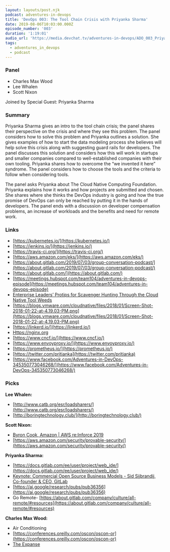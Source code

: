 ```yaml
---
layout: layouts/post.njk
podcast: adventures-in-devops
title: 'DevOps 003: The Tool Chain Crisis with Priyanka Sharma'
date: 2019-08-06T10:03:00.000Z
episode_number: '003'
duration: '1:19:01'
audio_url: 'https://media.devchat.tv/adventures-in-devops/ADO_003_Priyanka_Sharma.mp3'
tags:
  - adventures_in_devops
  - podcast
---
```

### **Panel**



*   Charles Max Wood
*   Lee Whalen
*   Scott Nixon

Joined by Special Guest: Priyanka Sharma


### **Summary**

Priyanka Sharma gives an intro to the tool chain crisis; the panel shares their perspective on the crisis and where they see this problem. The panel considers how to solve this problem and Priyanka outlines a solution. She gives examples of how to start the data modeling process she believes will help solve this crisis along with suggesting guard rails for developers. The panel discusses this solution and considers how this will work in startups and smaller companies compared to well-established companies with their own tooling. Priyanka shares how to overcome the “we invented it here” syndrome. The panel considers how to choose the tools and the criteria to follow when considering tools. 

The panel asks Priyanka about The Cloud Native Computing Foundation. Priyanka explains how it works and how projects are submitted and chosen. She shares where she thinks the DevOps industry is going and how the true promise of DevOps can only be reached by putting it in the hands of developers. The panel ends with a discussion on developer compensation problems, an increase of workloads and the benefits and need for remote work. 


### **Links**



*   [https://kubernetes.io/](https://kubernetes.io/) 
*   [https://jenkins.io/](https://jenkins.io/) 
*   [https://travis-ci.org/](https://travis-ci.org/) 
*   [https://aws.amazon.com/eks/](https://aws.amazon.com/eks/) 
*   [https://about.gitlab.com/2019/07/03/group-conversation-podcast/](https://about.gitlab.com/2019/07/03/group-conversation-podcast/) 
*   [https://about.gitlab.com/](https://about.gitlab.com/) 
*   [https://meetings.hubspot.com/team104/adventures-in-devops-episode](https://meetings.hubspot.com/team104/adventures-in-devops-episode) 
*   [Enterprise Leaders’ Protips for Scavenger Hunting Through the Cloud Native Tool Weeds](https://www.cncf.io/blog/2019/01/15/enterprise-leaders-protips-for-scavenger-hunting-through-the-cloud-native-tool-weeds/) 
*   [https://blogs.vmware.com/cloudnative/files/2018/01/Screen-Shot-2018-01-22-at-4.19.03-PM.png](https://blogs.vmware.com/cloudnative/files/2018/01/Screen-Shot-2018-01-22-at-4.19.03-PM.png) 
*   [https://linkerd.io/](https://linkerd.io/) 
*   [Https://nginx.org](Https://nginx.org) 
*   [https://www.cncf.io/](https://www.cncf.io/) 
*   [https://www.envoyproxy.io/](https://www.envoyproxy.io/) 
*   [https://prometheus.io/](https://prometheus.io/) 
*   [https://twitter.com/pritianka](https://twitter.com/pritianka)
*   [https://www.facebook.com/Adventures-in-DevOps-345350773046268/](https://www.facebook.com/Adventures-in-DevOps-345350773046268/)


### **Picks**

**Lee Whalen:**



*   [http://www.catb.org/esr/loadsharers/](http://www.catb.org/esr/loadsharers/)
*   [http://boringtechnology.club/](http://boringtechnology.club/) 

**Scott Nixon:**



*   [Byron Cook, Amazon | AWS re:Inforce 2019](https://www.youtube.com/watch?v=J9Da3VsLH44) 
*   [https://aws.amazon.com/security/provable-security/](https://aws.amazon.com/security/provable-security/) 

**Priyanka Sharma:**



*   [https://docs.gitlab.com/ee/user/project/web_ide/](https://docs.gitlab.com/ee/user/project/web_ide/) 
*   [Keynote: Commercial Open Source Business Models - Sid Sijbrandij, Co-founder & CEO, GitLab](https://www.youtube.com/watch?v=G6ZupYzr_Zg) 
*   [https://ai.google/research/pubs/pub36356](https://ai.google/research/pubs/pub36356) 
*   Go Remote- [https://about.gitlab.com/company/culture/all-remote/#resources](https://about.gitlab.com/company/culture/all-remote/#resources) 

**Charles Max Wood:**



*   Air Conditioning
*   [https://conferences.oreilly.com/oscon/oscon-or](https://conferences.oreilly.com/oscon/oscon-or) 
*   [The Expanse](https://www.amazon.com/s?k=expanse&i=instant-video&ref=nb_sb_noss_1)

